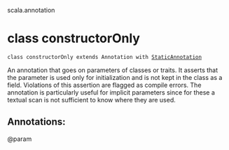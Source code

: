 scala.annotation
# class constructorOnly

<pre><code class="language-scala" >class constructorOnly extends Annotation with <a href="./StaticAnnotation.md">StaticAnnotation</a></pre></code>
An annotation that goes on parameters of classes or traits. It asserts
that the parameter is used only for initialization and is not kept in
the class as a field. Violations of this assertion are flagged as
compile errors. The annotation is particularly useful for implicit
parameters since for these a textual scan is not sufficient to know
where they are used.

## Annotations:
@param 
